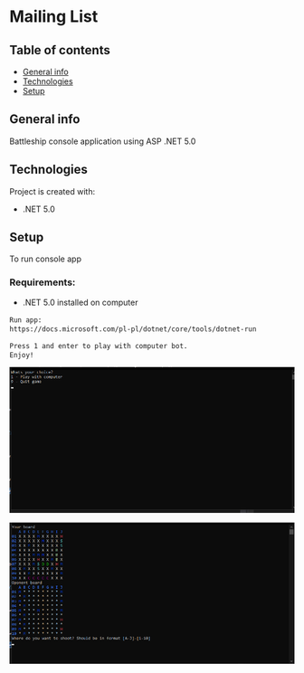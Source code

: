 # Mailing List

## Table of contents
* [General info](#general-info)
* [Technologies](#technologies)
* [Setup](#setup)

## General info
Battleship console application using ASP .NET 5.0
	
## Technologies
Project is created with:
* .NET 5.0
	
## Setup

To run console app

### Requirements:
* .NET 5.0 installed on computer

```
Run app:
https://docs.microsoft.com/pl-pl/dotnet/core/tools/dotnet-run
```

```
Press 1 and enter to play with computer bot.
Enjoy!
```

![Alt text](images/MenuView.png?raw=true "MenuView")

![Alt text](images/GameView.png?raw=true "GameView")
